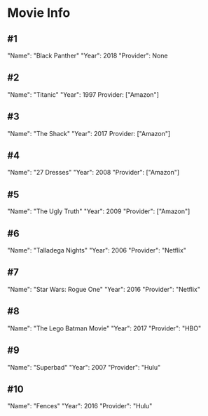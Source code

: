 # Movie Info

## #1
"Name": "Black Panther"
"Year": 2018
"Provider": None

## #2
"Name": "Titanic"
"Year": 1997
Provider: ["Amazon"]

## #3
"Name": "The Shack"
"Year": 2017
Provider: ["Amazon"]

## #4
"Name": "27 Dresses"
"Year": 2008
"Provider": ["Amazon"]

## #5
"Name": "The Ugly Truth"
"Year": 2009
"Provider": ["Amazon"]

## #6
"Name": "Talladega Nights"
"Year": 2006
"Provider": "Netflix"

## #7
"Name": "Star Wars: Rogue One"
"Year": 2016
"Provider": "Netflix"

## #8
"Name": "The Lego Batman Movie"
"Year": 2017
"Provider": "HBO"

## #9
"Name": "Superbad"
"Year": 2007
"Provider": "Hulu"

## #10
"Name": "Fences"
"Year": 2016
"Provider": "Hulu"
